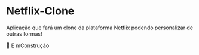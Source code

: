 # Netflix-Clone
Aplicação que fará um clone da plataforma Netflix podendo personalizar de outras formas! 


🚧 E mConstrução
